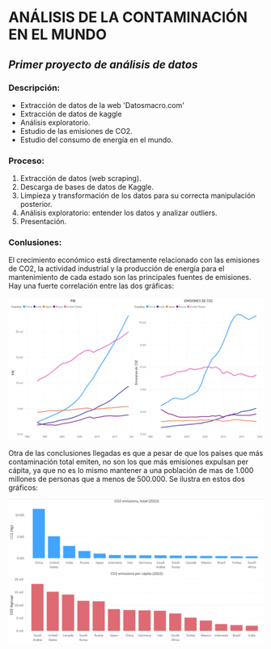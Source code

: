 # ANÁLISIS DE LA CONTAMINACIÓN EN EL MUNDO
## _Primer proyecto de análisis de datos_

### Descripción:

- Extracción de datos de la web 'Datosmacro.com'
- Extracción de datos de kaggle
- Análisis exploratorio.
- Estudio de las emisiones de CO2.
- Estudio del consumo de energía en el mundo.

### Proceso:

1. Extracción de datos (web scraping).
2. Descarga de bases de datos de Kaggle.
3. Limpieza y transformación de los datos para su correcta manipulación posterior.
4. Análisis exploratorio: entender los datos y analizar outliers.
5. Presentación.
 

### Conlusiones:

El crecimiento económico está directamente relacionado con las emisiones de CO2, la actividad industrial y la producción de energía para el mantenimiento de cada estado son las principales fuentes de emisiones. Hay una fuerte correlación entre las dos gráficas:

![plot](./Fotos/sc11.png)

Otra de las conclusiones llegadas es que a pesar de que los países que más contaminación total emiten, no son los que más emisiones expulsan per cápita, ya que no es lo mismo mantener a una población de mas de 1.000 millones de personas que a menos de 500.000. Se ilustra en estos dos gráficos:

![plot](./Fotos/Comparacion_emissions.png)
